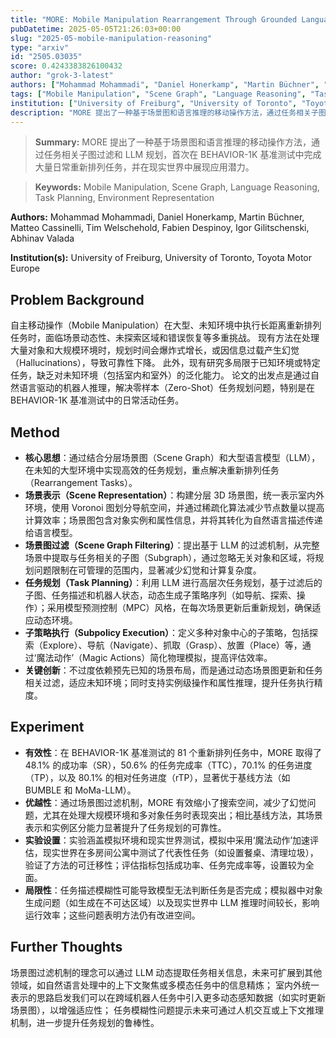 ```yaml
---
title: "MORE: Mobile Manipulation Rearrangement Through Grounded Language Reasoning"
pubDatetime: 2025-05-05T21:26:03+00:00
slug: "2025-05-mobile-manipulation-reasoning"
type: "arxiv"
id: "2505.03035"
score: 0.4243383826100432
author: "grok-3-latest"
authors: ["Mohammad Mohammadi", "Daniel Honerkamp", "Martin Büchner", "Matteo Cassinelli", "Tim Welschehold", "Fabien Despinoy", "Igor Gilitschenski", "Abhinav Valada"]
tags: ["Mobile Manipulation", "Scene Graph", "Language Reasoning", "Task Planning", "Environment Representation"]
institution: ["University of Freiburg", "University of Toronto", "Toyota Motor Europe"]
description: "MORE 提出了一种基于场景图和语言推理的移动操作方法，通过任务相关子图过滤和 LLM 规划，首次在 BEHAVIOR-1K 基准测试中完成大量日常重新排列任务，并在现实世界中展现应用潜力。"
---
```


> **Summary:** MORE 提出了一种基于场景图和语言推理的移动操作方法，通过任务相关子图过滤和 LLM 规划，首次在 BEHAVIOR-1K 基准测试中完成大量日常重新排列任务，并在现实世界中展现应用潜力。 

> **Keywords:** Mobile Manipulation, Scene Graph, Language Reasoning, Task Planning, Environment Representation

**Authors:** Mohammad Mohammadi, Daniel Honerkamp, Martin Büchner, Matteo Cassinelli, Tim Welschehold, Fabien Despinoy, Igor Gilitschenski, Abhinav Valada

**Institution(s):** University of Freiburg, University of Toronto, Toyota Motor Europe


## Problem Background

自主移动操作（Mobile Manipulation）在大型、未知环境中执行长距离重新排列任务时，面临场景动态性、未探索区域和错误恢复等多重挑战。
现有方法在处理大量对象和大规模环境时，规划时间会爆炸式增长，或因信息过载产生幻觉（Hallucinations），导致可靠性下降。
此外，现有研究多局限于已知环境或特定任务，缺乏对未知环境（包括室内和室外）的泛化能力。
论文的出发点是通过自然语言驱动的机器人推理，解决零样本（Zero-Shot）任务规划问题，特别是在 BEHAVIOR-1K 基准测试中的日常活动任务。

## Method

* **核心思想**：通过结合分层场景图（Scene Graph）和大型语言模型（LLM），在未知的大型环境中实现高效的任务规划，重点解决重新排列任务（Rearrangement Tasks）。
* **场景表示（Scene Representation）**：构建分层 3D 场景图，统一表示室内外环境，使用 Voronoi 图划分导航空间，并通过稀疏化算法减少节点数量以提高计算效率；场景图包含对象实例和属性信息，并将其转化为自然语言描述传递给语言模型。
* **场景图过滤（Scene Graph Filtering）**：提出基于 LLM 的过滤机制，从完整场景中提取与任务相关的子图（Subgraph），通过忽略无关对象和区域，将规划问题限制在可管理的范围内，显著减少幻觉和计算复杂度。
* **任务规划（Task Planning）**：利用 LLM 进行高层次任务规划，基于过滤后的子图、任务描述和机器人状态，动态生成子策略序列（如导航、探索、操作）；采用模型预测控制（MPC）风格，在每次场景更新后重新规划，确保适应动态环境。
* **子策略执行（Subpolicy Execution）**：定义多种对象中心的子策略，包括探索（Explore）、导航（Navigate）、抓取（Grasp）、放置（Place）等，通过‘魔法动作’（Magic Actions）简化物理模拟，提高评估效率。
* **关键创新**：不过度依赖预先已知的场景布局，而是通过动态场景图更新和任务相关过滤，适应未知环境；同时支持实例级操作和属性推理，提升任务执行精度。

## Experiment

* **有效性**：在 BEHAVIOR-1K 基准测试的 81 个重新排列任务中，MORE 取得了 48.1% 的成功率（SR），50.6% 的任务完成率（TTC），70.1% 的任务进度（TP），以及 80.1% 的相对任务进度（rTP），显著优于基线方法（如 BUMBLE 和 MoMa-LLM）。
* **优越性**：通过场景图过滤机制，MORE 有效缩小了搜索空间，减少了幻觉问题，尤其在处理大规模环境和多对象任务时表现突出；相比基线方法，其场景表示和实例区分能力显著提升了任务规划的可靠性。
* **实验设置**：实验涵盖模拟环境和现实世界测试，模拟中采用‘魔法动作’加速评估，现实世界在多房间公寓中测试了代表性任务（如设置餐桌、清理垃圾），验证了方法的可迁移性；评估指标包括成功率、任务完成率等，设置较为全面。
* **局限性**：任务描述模糊性可能导致模型无法判断任务是否完成；模拟器中对象生成问题（如生成在不可达区域）以及现实世界中 LLM 推理时间较长，影响运行效率；这些问题表明方法仍有改进空间。

## Further Thoughts

场景图过滤机制的理念可以通过 LLM 动态提取任务相关信息，未来可扩展到其他领域，如自然语言处理中的上下文聚焦或多模态任务中的信息精炼；
室内外统一表示的思路启发我们可以在跨域机器人任务中引入更多动态感知数据（如实时更新场景图），以增强适应性；
任务模糊性问题提示未来可通过人机交互或上下文推理机制，进一步提升任务规划的鲁棒性。